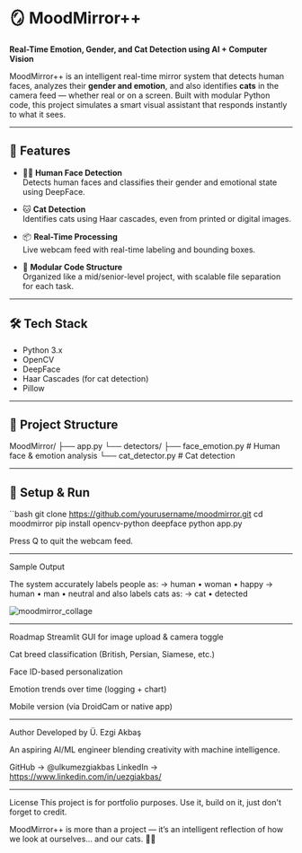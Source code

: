 # 🪞 MoodMirror++

**Real-Time Emotion, Gender, and Cat Detection using AI + Computer Vision**

MoodMirror++ is an intelligent real-time mirror system that detects human faces, analyzes their **gender and emotion**, and also identifies **cats** in the camera feed — whether real or on a screen. Built with modular Python code, this project simulates a smart visual assistant that responds instantly to what it sees.

---

## 🚀 Features

- 👩‍🦰 **Human Face Detection**  
  Detects human faces and classifies their gender and emotional state using DeepFace.

- 🐱 **Cat Detection**  
  Identifies cats using Haar cascades, even from printed or digital images.

- 📦 **Real-Time Processing**  
  Live webcam feed with real-time labeling and bounding boxes.

- 🧩 **Modular Code Structure**  
  Organized like a mid/senior-level project, with scalable file separation for each task.

---

## 🛠️ Tech Stack

- Python 3.x
- OpenCV
- DeepFace
- Haar Cascades (for cat detection)
- Pillow

---

## 📁 Project Structure
MoodMirror/
├── app.py
└── detectors/
├── face_emotion.py # Human face & emotion analysis
└── cat_detector.py # Cat detection


---

## 🧪 Setup & Run

``bash
git clone https://github.com/yourusername/moodmirror.git
cd moodmirror
pip install opencv-python deepface
python app.py

Press Q to quit the webcam feed.

----

Sample Output

The system accurately labels people as:
→ human • woman • happy
→ human • man • neutral
and also labels cats as:
→ cat • detected

![moodmirror_collage](https://github.com/user-attachments/assets/37fcf552-f381-4dcd-b11c-fd7307f7ef17)



---

Roadmap
 Streamlit GUI for image upload & camera toggle

 Cat breed classification (British, Persian, Siamese, etc.)

 Face ID-based personalization

 Emotion trends over time (logging + chart)

 Mobile version (via DroidCam or native app)


 ---

Author
Developed by Ü. Ezgi Akbaş

An aspiring AI/ML engineer blending creativity with machine intelligence.

GitHub → @ulkumezgiakbas
LinkedIn → https://www.linkedin.com/in/uezgiakbas/

---

License
This project is for portfolio purposes. Use it, build on it, just don't forget to credit.

MoodMirror++ is more than a project — it’s an intelligent reflection of how we look at ourselves... and our cats. 🧠🐱

